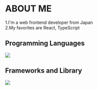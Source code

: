 # ABOUT ME

1.I'm a web frontend developer from Japan<br>
2.My favorites are React, TypeScript

## Programming Languages
![](https://skillicons.dev/icons?i=html,css,js,typescript)

## Frameworks and Library
![](https://skillicons.dev/icons?i=react,nextjs)



<!--
**rikuto06/rikuto06** is a ✨ _special_ ✨ repository because its `README.md` (this file) appears on your GitHub profile.

Here are some ideas to get you started:


-->

